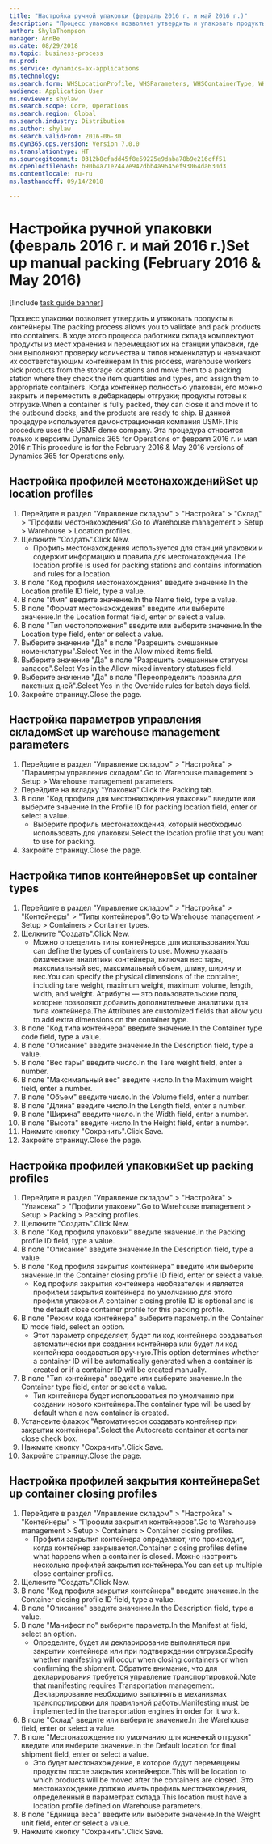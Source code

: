 ```yaml
--- 
title: "Настройка ручной упаковки (февраль 2016 г. и май 2016 г.)"
description: "Процесс упаковки позволяет утвердить и упаковать продукты в контейнеры."
author: ShylaThompson
manager: AnnBe
ms.date: 08/29/2018
ms.topic: business-process
ms.prod: 
ms.service: dynamics-ax-applications
ms.technology: 
ms.search.form: WHSLocationProfile, WHSParameters, WHSContainerType, WHSPackProfile, WHSCloseContainerProfile, InventLocationIdLookup, UnitOfMeasureLookup
audience: Application User
ms.reviewer: shylaw
ms.search.scope: Core, Operations
ms.search.region: Global
ms.search.industry: Distribution
ms.author: shylaw
ms.search.validFrom: 2016-06-30
ms.dyn365.ops.version: Version 7.0.0
ms.translationtype: HT
ms.sourcegitcommit: 0312b8cfadd45f8e59225e9daba78b9e216cff51
ms.openlocfilehash: b90b4a71e2447e942dbb4a9645ef93064da630d3
ms.contentlocale: ru-ru
ms.lasthandoff: 09/14/2018

---
```

# <a name="set-up-manual-packing-february-2016--may-2016"></a><span data-ttu-id="80ff0-103">Настройка ручной упаковки (февраль 2016 г. и май 2016 г.)</span><span class="sxs-lookup"><span data-stu-id="80ff0-103">Set up manual packing (February 2016 & May 2016)</span></span>

[!include [task guide banner](../../includes/task-guide-banner.md)]

<span data-ttu-id="80ff0-104">Процесс упаковки позволяет утвердить и упаковать продукты в контейнеры.</span><span class="sxs-lookup"><span data-stu-id="80ff0-104">The packing process allows you to validate and pack products into containers.</span></span> <span data-ttu-id="80ff0-105">В ходе этого процесса работники склада комплектуют продукты из мест хранения и перемещают их на станции упаковки, где они выполняют проверку количества и типов номенклатур и назначают их соответствующим контейнерам.</span><span class="sxs-lookup"><span data-stu-id="80ff0-105">In this process, warehouse workers pick products from the storage locations and move them to a packing station where they check the item quantities and types, and assign them to appropriate containers.</span></span> <span data-ttu-id="80ff0-106">Когда контейнер полностью упакован, его можно закрыть и переместить в дебаркадеры отгрузки; продукты готовы к отгрузке.</span><span class="sxs-lookup"><span data-stu-id="80ff0-106">When a container is fully packed, they can close it and move it to the outbound docks, and the products are ready to ship.</span></span> <span data-ttu-id="80ff0-107">В данной процедуре используется демонстрационная компания USMF.</span><span class="sxs-lookup"><span data-stu-id="80ff0-107">This procedure uses the USMF demo company.</span></span> <span data-ttu-id="80ff0-108">Эта процедура относится только к версиям Dynamics 365 for Operations от февраля 2016 г. и мая 2016 г.</span><span class="sxs-lookup"><span data-stu-id="80ff0-108">This procedure is for the February 2016 & May 2016 versions of Dynamics 365 for Operations only.</span></span>


## <a name="set-up-location-profiles"></a><span data-ttu-id="80ff0-109">Настройка профилей местонахождений</span><span class="sxs-lookup"><span data-stu-id="80ff0-109">Set up location profiles</span></span>
1. <span data-ttu-id="80ff0-110">Перейдите в раздел "Управление складом" > "Настройка" > "Склад" > "Профили местонахождения".</span><span class="sxs-lookup"><span data-stu-id="80ff0-110">Go to Warehouse management > Setup > Warehouse > Location profiles.</span></span>
2. <span data-ttu-id="80ff0-111">Щелкните "Создать".</span><span class="sxs-lookup"><span data-stu-id="80ff0-111">Click New.</span></span>
    * <span data-ttu-id="80ff0-112">Профиль местонахождения используется для станций упаковки и содержит информацию и правила для местонахождения.</span><span class="sxs-lookup"><span data-stu-id="80ff0-112">The location profile is used for packing stations and contains information and rules for a location.</span></span>  
3. <span data-ttu-id="80ff0-113">В поле "Код профиля местонахождения" введите значение.</span><span class="sxs-lookup"><span data-stu-id="80ff0-113">In the Location profile ID field, type a value.</span></span>
4. <span data-ttu-id="80ff0-114">В поле "Имя" введите значение.</span><span class="sxs-lookup"><span data-stu-id="80ff0-114">In the Name field, type a value.</span></span>
5. <span data-ttu-id="80ff0-115">В поле "Формат местонахождения" введите или выберите значение.</span><span class="sxs-lookup"><span data-stu-id="80ff0-115">In the Location format field, enter or select a value.</span></span>
6. <span data-ttu-id="80ff0-116">В поле "Тип местоположения" введите или выберите значение.</span><span class="sxs-lookup"><span data-stu-id="80ff0-116">In the Location type field, enter or select a value.</span></span>
7. <span data-ttu-id="80ff0-117">Выберите значение "Да" в поле "Разрешить смешанные номенклатуры".</span><span class="sxs-lookup"><span data-stu-id="80ff0-117">Select Yes in the Allow mixed items field.</span></span>
8. <span data-ttu-id="80ff0-118">Выберите значение "Да" в поле "Разрешить смешанные статусы запасов".</span><span class="sxs-lookup"><span data-stu-id="80ff0-118">Select Yes in the Allow mixed  inventory statuses field.</span></span>
9. <span data-ttu-id="80ff0-119">Выберите значение "Да" в поле "Переопределить правила для пакетных дней".</span><span class="sxs-lookup"><span data-stu-id="80ff0-119">Select Yes in the Override rules for batch days field.</span></span>
10. <span data-ttu-id="80ff0-120">Закройте страницу.</span><span class="sxs-lookup"><span data-stu-id="80ff0-120">Close the page.</span></span>

## <a name="set-up-warehouse-management-parameters"></a><span data-ttu-id="80ff0-121">Настройка параметров управления складом</span><span class="sxs-lookup"><span data-stu-id="80ff0-121">Set up warehouse management parameters</span></span> 
1. <span data-ttu-id="80ff0-122">Перейдите в раздел "Управление складом" > "Настройка" > "Параметры управления складом".</span><span class="sxs-lookup"><span data-stu-id="80ff0-122">Go to Warehouse management > Setup > Warehouse management parameters.</span></span>
2. <span data-ttu-id="80ff0-123">Перейдите на вкладку "Упаковка".</span><span class="sxs-lookup"><span data-stu-id="80ff0-123">Click the Packing tab.</span></span>
3. <span data-ttu-id="80ff0-124">В поле "Код профиля для местонахождения упаковки" введите или выберите значение.</span><span class="sxs-lookup"><span data-stu-id="80ff0-124">In the Profile ID for packing location field, enter or select a value.</span></span>
    * <span data-ttu-id="80ff0-125">Выберите профиль местонахождения, который необходимо использовать для упаковки.</span><span class="sxs-lookup"><span data-stu-id="80ff0-125">Select the location profile that you want to use for packing.</span></span>  
4. <span data-ttu-id="80ff0-126">Закройте страницу.</span><span class="sxs-lookup"><span data-stu-id="80ff0-126">Close the page.</span></span>

## <a name="set-up-container-types"></a><span data-ttu-id="80ff0-127">Настройка типов контейнеров</span><span class="sxs-lookup"><span data-stu-id="80ff0-127">Set up container types</span></span>
1. <span data-ttu-id="80ff0-128">Перейдите в раздел "Управление складом" > "Настройка" > "Контейнеры" > "Типы контейнеров".</span><span class="sxs-lookup"><span data-stu-id="80ff0-128">Go to Warehouse management > Setup > Containers > Container types.</span></span>
2. <span data-ttu-id="80ff0-129">Щелкните "Создать".</span><span class="sxs-lookup"><span data-stu-id="80ff0-129">Click New.</span></span>
    * <span data-ttu-id="80ff0-130">Можно определить типы контейнеров для использования.</span><span class="sxs-lookup"><span data-stu-id="80ff0-130">You can define the types of containers to use.</span></span> <span data-ttu-id="80ff0-131">Можно указать физические аналитики контейнера, включая вес тары, максимальный вес, максимальный объем, длину, ширину и вес.</span><span class="sxs-lookup"><span data-stu-id="80ff0-131">You can specify the physical dimensions of the container, including tare weight, maximum weight, maximum volume, length, width, and weight.</span></span>  <span data-ttu-id="80ff0-132">Атрибуты — это пользовательские поля, которые позволяют добавить дополнительные аналитики для типа контейнера.</span><span class="sxs-lookup"><span data-stu-id="80ff0-132">The Attributes are customized fields that allow you to add extra dimensions on the container type.</span></span>     
3. <span data-ttu-id="80ff0-133">В поле "Код типа контейнера" введите значение.</span><span class="sxs-lookup"><span data-stu-id="80ff0-133">In the Container type code field, type a value.</span></span>
4. <span data-ttu-id="80ff0-134">В поле "Описание" введите значение.</span><span class="sxs-lookup"><span data-stu-id="80ff0-134">In the Description field, type a value.</span></span>
5. <span data-ttu-id="80ff0-135">В поле "Вес тары" введите число.</span><span class="sxs-lookup"><span data-stu-id="80ff0-135">In the Tare weight field, enter a number.</span></span>
6. <span data-ttu-id="80ff0-136">В поле "Максимальный вес" введите число.</span><span class="sxs-lookup"><span data-stu-id="80ff0-136">In the Maximum weight field, enter a number.</span></span>
7. <span data-ttu-id="80ff0-137">В поле "Объем" введите число.</span><span class="sxs-lookup"><span data-stu-id="80ff0-137">In the Volume field, enter a number.</span></span>
8. <span data-ttu-id="80ff0-138">В поле "Длина" введите число.</span><span class="sxs-lookup"><span data-stu-id="80ff0-138">In the Length field, enter a number.</span></span>
9. <span data-ttu-id="80ff0-139">В поле "Ширина" введите число.</span><span class="sxs-lookup"><span data-stu-id="80ff0-139">In the Width field, enter a number.</span></span>
10. <span data-ttu-id="80ff0-140">В поле "Высота" введите число.</span><span class="sxs-lookup"><span data-stu-id="80ff0-140">In the Height field, enter a number.</span></span>
11. <span data-ttu-id="80ff0-141">Нажмите кнопку "Сохранить".</span><span class="sxs-lookup"><span data-stu-id="80ff0-141">Click Save.</span></span>
12. <span data-ttu-id="80ff0-142">Закройте страницу.</span><span class="sxs-lookup"><span data-stu-id="80ff0-142">Close the page.</span></span>

## <a name="set-up-packing-profiles"></a><span data-ttu-id="80ff0-143">Настройка профилей упаковки</span><span class="sxs-lookup"><span data-stu-id="80ff0-143">Set up packing profiles</span></span>
1. <span data-ttu-id="80ff0-144">Перейдите в раздел "Управление складом" > "Настройка" > "Упаковка" > "Профили упаковки".</span><span class="sxs-lookup"><span data-stu-id="80ff0-144">Go to Warehouse management > Setup > Packing > Packing profiles.</span></span>
2. <span data-ttu-id="80ff0-145">Щелкните "Создать".</span><span class="sxs-lookup"><span data-stu-id="80ff0-145">Click New.</span></span>
3. <span data-ttu-id="80ff0-146">В поле "Код профиля упаковки" введите значение.</span><span class="sxs-lookup"><span data-stu-id="80ff0-146">In the Packing profile ID field, type a value.</span></span>
4. <span data-ttu-id="80ff0-147">В поле "Описание" введите значение.</span><span class="sxs-lookup"><span data-stu-id="80ff0-147">In the Description field, type a value.</span></span>
5. <span data-ttu-id="80ff0-148">В поле "Код профиля закрытия контейнера" введите или выберите значение.</span><span class="sxs-lookup"><span data-stu-id="80ff0-148">In the Container closing profile ID field, enter or select a value.</span></span>
    * <span data-ttu-id="80ff0-149">Код профиля закрытия контейнера необязателен и является профилем закрытия контейнера по умолчанию для этого профиля упаковки.</span><span class="sxs-lookup"><span data-stu-id="80ff0-149">A container closing profile ID is optional and is the default close container profile for this packing profile.</span></span>  
6. <span data-ttu-id="80ff0-150">В поле "Режим кода контейнера" выберите параметр.</span><span class="sxs-lookup"><span data-stu-id="80ff0-150">In the Container ID mode field, select an option.</span></span>
    * <span data-ttu-id="80ff0-151">Этот параметр определяет, будет ли код контейнера создаваться автоматически при создании контейнера или будет ли код контейнера создаваться вручную.</span><span class="sxs-lookup"><span data-stu-id="80ff0-151">This option determines whether a container ID will be automatically generated when a container is created or if a container ID will be created manually.</span></span>  
7. <span data-ttu-id="80ff0-152">В поле "Тип контейнера" введите или выберите значение.</span><span class="sxs-lookup"><span data-stu-id="80ff0-152">In the Container type field, enter or select a value.</span></span>
    * <span data-ttu-id="80ff0-153">Тип контейнера будет использоваться по умолчанию при создании нового контейнера.</span><span class="sxs-lookup"><span data-stu-id="80ff0-153">The container type will be used by default when a new container is created.</span></span>  
8. <span data-ttu-id="80ff0-154">Установите флажок "Автоматически создавать контейнер при закрытии контейнера".</span><span class="sxs-lookup"><span data-stu-id="80ff0-154">Select the Autocreate container at container close check box.</span></span>
9. <span data-ttu-id="80ff0-155">Нажмите кнопку "Сохранить".</span><span class="sxs-lookup"><span data-stu-id="80ff0-155">Click Save.</span></span>
10. <span data-ttu-id="80ff0-156">Закройте страницу.</span><span class="sxs-lookup"><span data-stu-id="80ff0-156">Close the page.</span></span>

## <a name="set-up-container-closing-profiles"></a><span data-ttu-id="80ff0-157">Настройка профилей закрытия контейнера</span><span class="sxs-lookup"><span data-stu-id="80ff0-157">Set up container closing profiles</span></span>
1. <span data-ttu-id="80ff0-158">Перейдите в раздел "Управление складом" > "Настройка" > "Контейнеры" > "Профили закрытия контейнеров".</span><span class="sxs-lookup"><span data-stu-id="80ff0-158">Go to Warehouse management > Setup > Containers > Container closing profiles.</span></span>
    * <span data-ttu-id="80ff0-159">Профили закрытия контейнера определяют, что происходит, когда контейнер закрывается.</span><span class="sxs-lookup"><span data-stu-id="80ff0-159">Container closing profiles define what happens when a container is closed.</span></span> <span data-ttu-id="80ff0-160">Можно настроить несколько профилей закрытия контейнера.</span><span class="sxs-lookup"><span data-stu-id="80ff0-160">You can set up multiple close container profiles.</span></span>       
2. <span data-ttu-id="80ff0-161">Щелкните "Создать".</span><span class="sxs-lookup"><span data-stu-id="80ff0-161">Click New.</span></span>
3. <span data-ttu-id="80ff0-162">В поле "Код профиля закрытия контейнера" введите значение.</span><span class="sxs-lookup"><span data-stu-id="80ff0-162">In the Container closing profile ID field, type a value.</span></span>
4. <span data-ttu-id="80ff0-163">В поле "Описание" введите значение.</span><span class="sxs-lookup"><span data-stu-id="80ff0-163">In the Description field, type a value.</span></span>
5. <span data-ttu-id="80ff0-164">В поле "Манифест по" выберите параметр.</span><span class="sxs-lookup"><span data-stu-id="80ff0-164">In the Manifest at field, select an option.</span></span>
    * <span data-ttu-id="80ff0-165">Определите, будет ли декларирование выполняться при закрытии контейнера или при подтверждении отгрузки.</span><span class="sxs-lookup"><span data-stu-id="80ff0-165">Specify whether manifesting will occur when closing containers or when confirming the shipment.</span></span> <span data-ttu-id="80ff0-166">Обратите внимание, что для декларирования требуется управление транспортировкой.</span><span class="sxs-lookup"><span data-stu-id="80ff0-166">Note that manifesting requires Transportation management.</span></span> <span data-ttu-id="80ff0-167">Декларирование необходимо выполнять в механизмах транспортировки для правильной работы.</span><span class="sxs-lookup"><span data-stu-id="80ff0-167">Manifesting must be implemented in the transportation engines in order for it work.</span></span>  
6. <span data-ttu-id="80ff0-168">В поле "Склад" введите или выберите значение.</span><span class="sxs-lookup"><span data-stu-id="80ff0-168">In the Warehouse field, enter or select a value.</span></span>
7. <span data-ttu-id="80ff0-169">В поле "Местонахождение по умолчанию для конечной отгрузки" введите или выберите значение.</span><span class="sxs-lookup"><span data-stu-id="80ff0-169">In the Default location for final shipment field, enter or select a value.</span></span>
    * <span data-ttu-id="80ff0-170">Это будет местонахождение, в которое будут перемещены продукты после закрытия контейнеров.</span><span class="sxs-lookup"><span data-stu-id="80ff0-170">This will be location to which products will be moved after the containers are closed.</span></span> <span data-ttu-id="80ff0-171">Это местонахождение должно иметь профиль местонахождения, определенный в параметрах склада.</span><span class="sxs-lookup"><span data-stu-id="80ff0-171">This location must have a location profile defined on Warehouse parameters.</span></span>  
8. <span data-ttu-id="80ff0-172">В поле "Единица веса" введите или выберите значение.</span><span class="sxs-lookup"><span data-stu-id="80ff0-172">In the Weight unit field, enter or select a value.</span></span>
9. <span data-ttu-id="80ff0-173">Нажмите кнопку "Сохранить".</span><span class="sxs-lookup"><span data-stu-id="80ff0-173">Click Save.</span></span>


